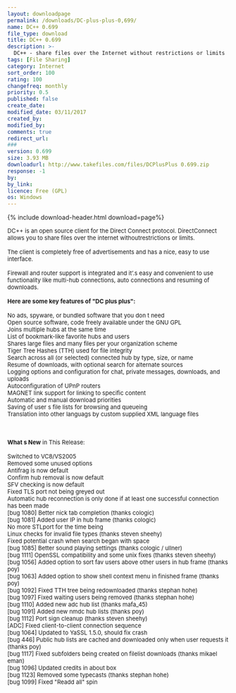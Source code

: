 ```yaml
---
layout: downloadpage
permalink: /downloads/DC-plus-plus-0,699/
name: DC++ 0.699
file_type: download
title: DC++ 0.699
description: >-
  DC++ - share files over the Internet without restrictions or limits
tags: [File Sharing]
category: Internet
sort_order: 100
rating: 100
changefreq: monthly
priority: 0.5
published: false
create_date:
modified_date: 03/11/2017
created_by:
modified_by:
comments: true
redirect_url:
###
version: 0.699
size: 3.93 MB
downloadurl: http://www.takefiles.com/files/DCPlusPlus 0.699.zip
response: -1
by:
by_link:
licence: Free (GPL)
os: Windows
---
```


{% include download-header.html download=page%}

<p style="fix-download-text !important">
<p><font size="2">DC++ is an open source client for the Direct Connect protocol. DirectConnect allows you to share files over the internet withoutrestrictions or limits. <br />
<br />
The client is completely free of advertisements and has a nice, easy to use interface. <br />
<br />
Firewall and router support is integrated and it’.s easy and convenient to use functionality like multi-hub connections, auto connections and resuming of downloads. <br />
<br />
<span><strong>Here are some key features of "DC plus plus":</strong></span><br />
<br />
No ads, spyware, or bundled software that you don t need <br />
Open source software, code freely available under the GNU GPL <br />
Joins multiple hubs at the same time <br />
List of bookmark-like favorite hubs and users <br />
Shares large files and many files per your organization scheme <br />
Tiger Tree Hashes (TTH) used for file integrity <br />
Search across all (or selected) connected hub by type, size, or name <br />
Resume of downloads, with optional search for alternate sources <br />
Logging options and configuration for chat, private messages, downloads, and uploads <br />
Autoconfiguration of UPnP routers <br />
MAGNET link support for linking to specific content <br />
Automatic and manual download priorities <br />
Saving of user s file lists for browsing and queueing <br />
Translation into other languags by custom supplied XML language files <br />
<!-- google_ad_section_end --></font></p>
<div class="celltext_big"><br />
<br />
<font size="2"><strong>What s New</strong> in This Release:<br />
<br />
Switched to VC8/VS2005 <br />
Removed some unused options <br />
Antifrag is now default <br />
Confirm hub removal is now default <br />
SFV checking is now default <br />
Fixed TLS port not being greyed out <br />
Automatic hub reconnection is only done if at least one successful connection has been made <br />
[bug 1080] Better nick tab completion (thanks cologic) <br />
[bug 1081] Added user IP in hub frame (thanks cologic) <br />
No more STLport for the time being <br />
Linux checks for invalid file types (thanks steven sheehy) <br />
Fixed potential crash when search began with space <br />
[bug 1085] Better sound playing settings (thanks cologic / ullner) <br />
[bug 1111] OpenSSL compatibility and some unix fixes (thanks steven sheehy) <br />
[bug 1056] Added option to sort fav users above other users in hub frame (thanks poy) <br />
[bug 1063] Added option to show shell context menu in finished frame (thanks poy) <br />
[bug 1092] Fixed TTH tree being redownloaded (thanks stephan hohe) <br />
[bug 1097] Fixed waiting users being removed (thanks stephan hohe) <br />
[bug 1110] Added new adc hub list (thanks mafa_45) <br />
[bug 1091] Added new nmdc hub lists (thanks poy) <br />
[bug 1112] Port sign cleanup (thanks steven sheehy) <br />
[ADC] Fixed client-to-client connection sequence <br />
[bug 1064] Updated to YaSSL 1.5.0, should fix crash <br />
[bug 446] Public hub lists are cached and downloaded only when user requests it (thanks poy) <br />
[bug 1117] Fixed subfolders being created on filelist downloads (thanks mikael eman) <br />
[bug 1096] Updated credits in about box <br />
[bug 1123] Removed some typecasts (thanks stephan hohe) <br />
[bug 1099] Fixed "Readd all" spin</font></div></p>
